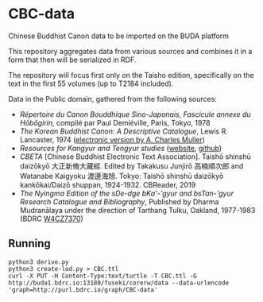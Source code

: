 # CBC-data

Chinese Buddhist Canon data to be imported on the BUDA platform

This repository aggregates data from various sources and combines it in a form that then will be serialized in RDF.

The repository will focus first only on the Taisho edition, specifically on the text in the first 55 volumes (up to T2184 included).

Data in the Public domain, gathered from the following sources:
- *Répertoire du Canon Bouddhique Sino-Japonais, Fascicule annexe du Hōbōgirin*, compilé par Paul Demiéville, Paris, Tokyo, 1978
- *The Korean Buddhist Canon: A Descriptive Catalogue*, Lewis R. Lancaster, 1974 ([electronic version by A. Charles Muller](http://www.acmuller.net/descriptive_catalogue/))
- *Resources for Kangyur and Tengyur studies* ([website](https://www.istb.univie.ac.at/kanjur/rktsneu/sub/index.php), [github](https://github.com/brunogml/rKTs))
- *CBETA* \[Chinese Buddhist Electronic Text Association\]. Taishō shinshū daizōkyō 大正新脩大藏經. Edited by Takakusu Junjirō 高楠順次郎 and Watanabe Kaigyoku 渡邊海旭. Tokyo: Taishō shinshū daizōkyō kankōkai/Daizō shuppan, 1924-1932. CBReader, 2019
- *The Nyingma Edition of the sDe-dge bKa'-'gyur and bsTan-'gyur Research Catalogue and Bibliography*, Published by Dharma Mudranālaya under the direction of Tarthang Tulku, Oakland, 1977-1983 (BDRC [W4CZ7370](http://tbrc.org/link?RID=W4CZ7370)) 


## Running

```
python3 derive.py
python3 create-lod.py > CBC.ttl
curl -X PUT -H Content-Type:text/turtle -T CBC.ttl -G http://buda1.bdrc.io:13180/fuseki/corerw/data --data-urlencode 'graph=http://purl.bdrc.io/graph/CBC-data'
```